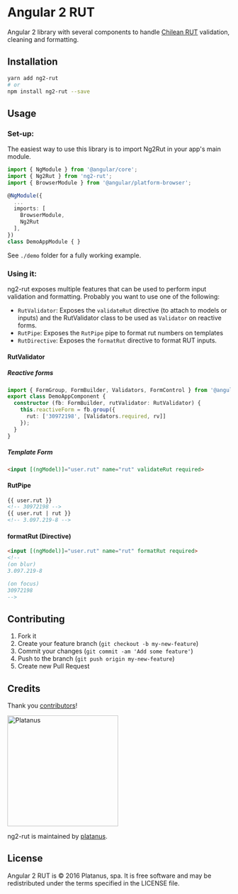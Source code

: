 Angular 2 RUT
=============

Angular 2 library with several components to handle [Chilean RUT](https://en.wikipedia.org/wiki/National_identification_number#Chile) validation, cleaning and formatting.

## Installation

```bash
yarn add ng2-rut
# or
npm install ng2-rut --save
```

## Usage

### Set-up:

The easiest way to use this library is to import Ng2Rut in your app's main module.

```typescript
import { NgModule } from '@angular/core';
import { Ng2Rut } from 'ng2-rut';
import { BrowserModule } from '@angular/platform-browser';

@NgModule({
  ...
  imports: [
    BrowserModule,
    Ng2Rut
  ],
})
class DemoAppModule { }
```

See `./demo` folder for a fully working example.

### Using it:

ng2-rut exposes multiple features that can be used to perform input validation and formatting. Probably you want to use one of the following:

- `RutValidator`: Exposes the `validateRut` directive (to attach to models or inputs) and the RutValidator class to be used as `Validator` on reactive forms.
- `RutPipe`: Exposes the `RutPipe` pipe to format rut numbers on templates
- `RutDirective`: Exposes the `formatRut` directive to format RUT inputs.

#### RutValidator

##### Reactive forms

```typescript
import { FormGroup, FormBuilder, Validators, FormControl } from '@angular/forms';
export class DemoAppComponent {
  constructor (fb: FormBuilder, rutValidator: RutValidator) {
    this.reactiveForm = fb.group({
      rut: ['30972198', [Validators.required, rv]]
    });
  }
}

```

##### Template Form
```html
<input [(ngModel)]="user.rut" name="rut" validateRut required>
```

#### RutPipe

```html
{{ user.rut }}
<!-- 30972198 -->
{{ user.rut | rut }}
<!-- 3.097.219-8 -->
```

#### formatRut (Directive)
```html
<input [(ngModel)]="user.rut" name="rut" formatRut required>
<!--
(on blur)
3.097.219-8

(on focus)
30972198
-->
```

## Contributing

1. Fork it
2. Create your feature branch (`git checkout -b my-new-feature`)
3. Commit your changes (`git commit -am 'Add some feature'`)
4. Push to the branch (`git push origin my-new-feature`)
5. Create new Pull Request

## Credits

Thank you [contributors](https://github.com/platanus/ng2-rut/graphs/contributors)!

<img src="http://platan.us/gravatar_with_text.png" alt="Platanus" width="250"/>

ng2-rut is maintained by [platanus](http://platan.us).

## License

Angular 2 RUT is © 2016 Platanus, spa. It is free software and may be redistributed under the terms specified in the LICENSE file.
